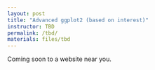 ```yaml
---
layout: post
title: "Advanced ggplot2 (based on interest)"
instructor: TBD
permalink: /tbd/
materials: files/tbd
---
```


Coming soon to a website near you.
